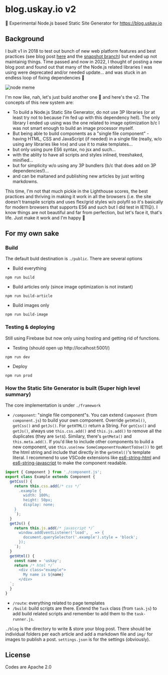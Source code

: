 # blog.uskay.io v2

🧨 Experimental Node.js based Static Site Generator for https://blog.uskay.io

## Background
I built v1 in 2018 to test out bunch of new web platform features and best practices (see blog post [here](https://blog.uskay.io/article/001-pwa-blog-loading) and the [snapshot branch](https://github.com/uskay/blog.uskay.io/tree/uskay-ui)) but ended up not maintainig things. Time passed and now in 2022, I thought of posting a new blog post and found out that many of the Node.js related libraries I was using were deprecated and/or needed update... and was stuck in an endless loop of fixing dependencies 🤮 

![node meme](https://cdn.glitch.global/d1d49b49-541b-4e26-8cd5-f7fa3a45e1aa/nodememe.jpg?v=1648655364487)

I'm now like, nah, let's just build another one 🤣 and here's the v2. The concepts of this new system are:
- To build a Node.js Static Site Generator, do not use 3P libraries (or at least try not to because I'm fed up with this dependency hell). The only library I ended up using was the one related to image optimization b/c I was not smart enough to build an image processor myself.
- But being able to build components as a "single file component" - having HTML, CSS and JavaScript (if needed) in a single file (really, w/o using any libraries like `htm`) and use it to make templates...
- but only using pure ES6 syntax, no jsx and such...
- with the ablity to have all scripts and styles inlined, treeshaked, minified...
- but for simplicity w/o using any 3P bundlers (b/c that does add on 3P dependencies!)...
- and can be maitaned and publishing new articles by just writing markdowns.

This time, I'm not that much pickie in the Lighthouse scores, the best practices and thriving in making it work in all the browsers (i.e. the site doesn't transpile scripts and uses flex/grid styles w/o polyfil so it's basically for modern browsers that supports ES6 and such but I did test in IE11😛). I know things are not beautiful and far from perfection, but let's face it, that's life. Just make it work and I'm happy 🙌

## For my own sake
### Build
The default buld destination is `./public`. There are several options

- Build everything
```
npm run build
```
- Build articles only (since image optimization is not instant)
```
npm run build-article
```
- Build images only
```
npm run build-image
```

### Testing & deploying
Still using Firebase but now only using hosting and getting rid of functions.

- Testing (should open up http://localhost:5001/)
```
npm run dev
```
- Deploy
```
npm run prod
```

### How the Static Site Generator is built (Super high level summary)
The core implementation is under `./framework`
  - `/component`: "single file component"s. You can extend `Component` (from `component.js`) to build your own component. Override `getHtml()`, `getCss()` and `getJs()`. For `getHTML()` return a String. For `getCss()` and `getJs()`, always use `this.css.add()` and `this.js.add()` to remove all the duplicates (they are `Set`s). Similary, there's `getMeta()` and `this.meta.add()`. If you'd like to include other components to build a new component, use `this.use(new SomeComponentYouWantToUse())` to get the html string and include that directly in the `getHtml()`'s template literal. I recommend to use VSCode extensions like [es6-string-html](https://marketplace.visualstudio.com/items?itemName=Tobermory.es6-string-html) and [es6-string-javascript](https://marketplace.visualstudio.com/items?itemName=zjcompt.es6-string-javascript) to make the component readable.
```javascript
import { Component } from './component.js';
export class Example extends Component {
  getCss() {
    return this.css.add(/* css */`
      .example {
        width: 100%;
        height: 50px;
        display: none;
    }
    `);
  }
  getJs() {
    return this.js.add(/* javascript */`
      window.addEventListener('load', _ => {
        document.querySelector('.example').style = 'block';
      });
    `);
  }
  getHtml() {
    const name = 'uskay';
    return /* html */`
      <div class="example">
        My name is ${name}
      </div>
  `;
  }
}
```
  - `/route`: everything related to page templates
  - `/build`: build scripts are there. Extend the `Task` class (from `task.js`) to add build related scripts and remember to add them to the `task-runner.js`.

`./blog` is the directory to write & store your blog post. There should be individual folders per each article and add a markdown file and `img/` for images to publish a post. `settings.json` is for the settings (obviously).

## License
Codes are Apache 2.0
